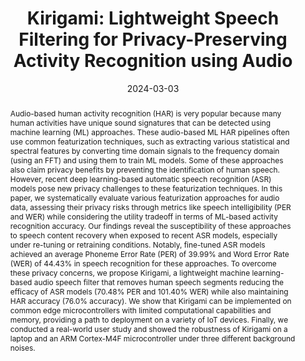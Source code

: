 ---
abstract: '
Audio-based human activity recognition (HAR) is very popular because many human activities have unique sound signatures that can be detected using machine learning (ML) approaches. These audio-based ML HAR pipelines often use common featurization techniques, such as extracting various statistical and spectral features by converting time domain signals to the frequency domain (using an FFT) and using them to train ML models. Some of these approaches also claim privacy benefits by preventing the identification of human speech. However, recent deep learning-based automatic speech recognition (ASR) models pose new privacy challenges to these featurization techniques. In this paper, we systematically evaluate various featurization approaches for audio data, assessing their privacy risks through metrics like speech intelligibility (PER and WER) while considering the utility tradeoff in terms of ML-based activity recognition accuracy. Our findings reveal the susceptibility of these approaches to speech content recovery when exposed to recent ASR models, especially under re-tuning or retraining conditions. Notably, fine-tuned ASR models achieved an average Phoneme Error Rate (PER) of 39.99% and Word Error Rate (WER) of 44.43% in speech recognition for these approaches. To overcome these privacy concerns, we propose Kirigami, a lightweight machine learning-based audio speech filter that removes human speech segments reducing the efficacy of ASR models (70.48% PER and 101.40% WER) while also maintaining HAR accuracy (76.0% accuracy). We show that Kirigami can be implemented on common edge microcontrollers with limited computational capabilities and memory, providing a path to deployment on a variety of IoT devices. Finally, we conducted a real-world user study and showed the robustness of Kirigami on a laptop and an ARM Cortex-M4F microcontroller under three different background noises.
'
authors:
- Sudershan Boovaraghavan
- zhou
- goel
- Yuvraj Agarwal

bibtex: '@inproceedings{Boovaraghavan2024,

  title={Kirigami: Lightweight Speech Filtering for Privacy-Preserving Activity Recognition
  using Audio},

  author={Sudershan Boovaraghavan, Haozhe Zhou, Mayank Goel, Yuvraj Agarwal, , },

  booktitle={Proceedings of the ACM on Interactive, Mobile, Wearable, and Ubiquitous
  Technologies (IMWUT)},

  year={2024}

  }'
blurb: Lightweight Speech Filtering for Privacy-Preserving Activity Recognition using
  Audio
category: privacy
citation: 'Sudershan Boovaraghavan,Haozhe Zhou,Mayank Goel,Yuvraj Agarwal,. 2024.
  Kirigami: Lightweight Speech Filtering for Privacy-Preserving Activity Recognition
  using Audio. Proceedings of the ACM on Interactive, Mobile, Wearable, and Ubiquitous
  Technologies (IMWUT).'
conference: Proceedings of the ACM on Interactive, Mobile, Wearable, and Ubiquitous
  Technologies (IMWUT)
date: '2024-03-03'
image: /images/pubs/kirigami.png
name: Kirigami
onhomepage: true
pdf: /pdfs/kirigami.pdf
thumbnail: /images/pubs/kirigami_thumb.png
title: 'Kirigami: Lightweight Speech Filtering for Privacy-Preserving Activity Recognition
  using Audio'
year: '2024'
---